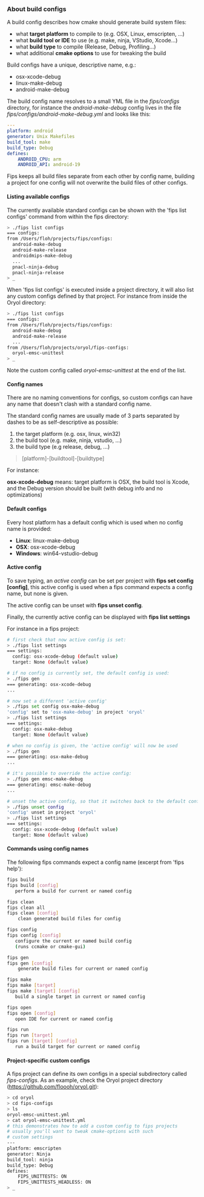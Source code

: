 ### About build configs

A build config describes how cmake should generate build system files:

* what **target platform** to compile to (e.g. OSX, Linux, emscripten, ...)
* what **build tool or IDE** to use (e.g. make, ninja, VStudio, Xcode...)
* what **build type** to compile (Release, Debug, Profiling...)
* what additional **cmake options** to use for tweaking the build

Build configs have a unique, descriptive name, e.g.:

* osx-xcode-debug
* linux-make-debug
* android-make-debug

The build config name resolves to a small YML file in the _fips/configs_
directory, for instance the _android-make-debug_ config lives in the file 
_fips/configs/android-make-debug.yml_ and looks like this:

```yml
---
platform: android
generator: Unix Makefiles
build_tool: make
build_type: Debug
defines:
    ANDROID_CPU: arm
    ANDROID_API: android-19
```

Fips keeps all build files separate from each other by config name, building
a project for one config will not overwrite the build files of other configs.


#### Listing available configs

The currently available standard configs can be shown with the 
'fips list configs' command from within the fips directory:

```bash
> ./fips list configs
=== configs:
from /Users/floh/projects/fips/configs:
  android-make-debug
  android-make-release
  androidmips-make-debug
  ...
  pnacl-ninja-debug
  pnacl-ninja-release
> _
```

When 'fips list configs' is executed inside a project directory, it will
also list any custom configs defined by that project. For instance from
inside the Oryol directory:

```bash
> ./fips list configs
=== configs:
from /Users/floh/projects/fips/configs:
  android-make-debug
  android-make-release
  ...
from /Users/floh/projects/oryol/fips-configs:
  oryol-emsc-unittest
> _
```

Note the custom config called _oryol-emsc-unittest_ at the end of the list.

#### Config names

There are no naming conventions for configs, so custom configs can have any
name that doesn't clash with a standard config name.

The standard config names are usually made of 3 parts separated by 
dashes to be as self-descriptive as possible:

1. the target platform (e.g. osx, linux, win32)
2. the build tool (e.g. make, ninja, vstudio, ...)
3. the build type (e.g release, debug, ...)

> [platform]-[buildtool]-[buildtype]

For instance:

**osx-xcode-debug** means: target platform is OSX, the build tool is Xcode,
and the Debug version should be built (with debug info and no optimizations)

#### Default configs

Every host platform has a default config which is used when no config name
is provided:

* **Linux**: linux-make-debug
* **OSX**: osx-xcode-debug
* **Windows**: win64-vstudio-debug

#### Active config

To save typing, an _active config_ can be set per project with 
**fips set config [config]**, this active config is used when a fips command
expects a config name, but none is given. 

The active config can be unset with **fips unset config**.

Finally, the currently active config can be displayed with **fips list settings**

For instance in a fips project:

```bash
# first check that now active config is set:
> ./fips list settings
=== settings:
  config: osx-xcode-debug (default value)
  target: None (default value)

# if no config is currently set, the default config is used:
> ./fips gen
=== generating: osx-xcode-debug
...

# now set a different 'active config' 
> ./fips set config osx-make-debug
'config' set to 'osx-make-debug' in project 'oryol'
> ./fips list settings
=== settings:
  config: osx-make-debug
  target: None (default value)

# when no config is given, the 'active config' will now be used
> ./fips gen
=== generating: osx-make-debug
...

# it's possible to override the active config:
> ./fips gen emsc-make-debug
=== generating: emsc-make-debug
...

# unset the active config, so that it switches back to the default config:
> ./fips unset config
'config' unset in project 'oryol'
> ./fips list settings
=== settings:
  config: osx-xcode-debug (default value)
  target: None (default value) 
```

#### Commands using config names 

The following fips commands expect a config name (excerpt from 'fips help'):

```bash
fips build
fips build [config]
   perform a build for current or named config

fips clean
fips clean all
fips clean [config]
    clean generated build files for config

fips config
fips config [config]
   configure the current or named build config
   (runs ccmake or cmake-gui)

fips gen
fips gen [config]
    generate build files for current or named config

fips make
fips make [target]
fips make [target] [config]
   build a single target in current or named config

fips open
fips open [config]
   open IDE for current or named config

fips run
fips run [target]
fips run [target] [config]
   run a build target for current or named config
```


#### Project-specific custom configs

A fips project can define its own configs in a special subdirectory
called _fips-configs_. As an example, check the Oryol project directory
(https://github.com/floooh/oryol.git):

```bash
> cd oryol
> cd fips-configs
> ls
oryol-emsc-unittest.yml
> cat oryol-emsc-unittest.yml
# this demonstrates how to add a custom config to fips projects
# usually you'll want to tweak cmake-options with such
# custom settings
---
platform: emscripten
generator: Ninja
build_tool: ninja
build_type: Debug
defines:
    FIPS_UNITTESTS: ON
    FIPS_UNITTESTS_HEADLESS: ON
> _
```

